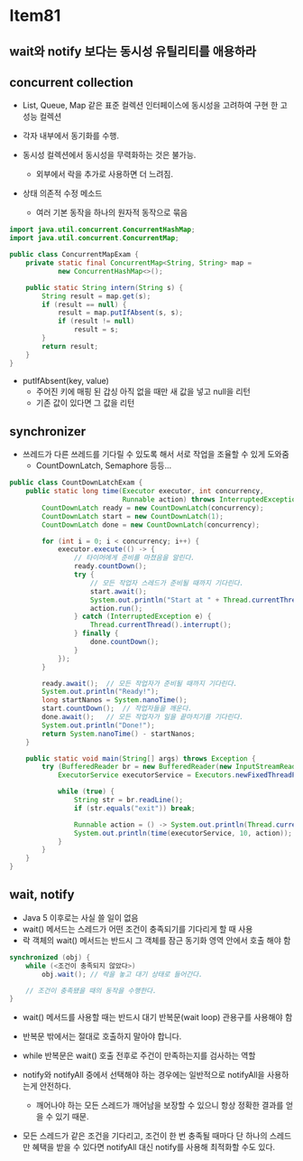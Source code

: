# Item81

## wait와 notify 보다는 동시성 유틸리티를 애용하라

## concurrent collection

- List, Queue, Map 같은 표준 컬렉션 인터페이스에 동시성을 고려하여 구현 한 고성능 컬렉션
- 각자 내부에서 동기화를 수행.
- 동시성 컬렉션에서 동시성을 무력화하는 것은 불가능.

  - 외부에서 락을 추가로 사용하면 더 느려짐.

- 상태 의존적 수정 메소드
  - 여러 기본 동작을 하나의 원자적 동작으로 묶음

```java
import java.util.concurrent.ConcurrentHashMap;
import java.util.concurrent.ConcurrentMap;

public class ConcurrentMapExam {
    private static final ConcurrentMap<String, String> map =
            new ConcurrentHashMap<>();

    public static String intern(String s) {
        String result = map.get(s);
        if (result == null) {
            result = map.putIfAbsent(s, s);
            if (result != null)
                result = s;
        }
        return result;
    }
}
```

- putIfAbsent(key, value)
  - 주어진 키에 매핑 된 갑싱 아직 없을 때만 새 값을 넣고 null을 리턴
  - 기존 값이 있다면 그 값을 리턴

## synchronizer

- 쓰레드가 다른 쓰레드를 기다릴 수 있도록 해서 서로 작업을 조율할 수 있게 도와줌
  - CountDownLatch, Semaphore 등등...

```java
public class CountDownLatchExam {
    public static long time(Executor executor, int concurrency,
                            Runnable action) throws InterruptedException {
        CountDownLatch ready = new CountDownLatch(concurrency);
        CountDownLatch start = new CountDownLatch(1);
        CountDownLatch done = new CountDownLatch(concurrency);

        for (int i = 0; i < concurrency; i++) {
            executor.execute(() -> {
                // 타이머에게 준비를 마쳤음을 알린다.
                ready.countDown();
                try {
                    // 모든 작업자 스레드가 준비될 때까지 기다린다.
                    start.await();
                    System.out.println("Start at " + Thread.currentThread().getName());
                    action.run();
                } catch (InterruptedException e) {
                    Thread.currentThread().interrupt();
                } finally {
                    done.countDown();
                }
            });
        }

        ready.await();  // 모든 작업자가 준비될 때까지 기다린다.
        System.out.println("Ready!");
        long startNanos = System.nanoTime();
        start.countDown();  // 작업자들을 깨운다.
        done.await();   // 모든 작업자가 일을 끝마치기를 기다린다.
        System.out.println("Done!");
        return System.nanoTime() - startNanos;
    }

    public static void main(String[] args) throws Exception {
        try (BufferedReader br = new BufferedReader(new InputStreamReader(System.in))) {
            ExecutorService executorService = Executors.newFixedThreadPool(10);

            while (true) {
                String str = br.readLine();
                if (str.equals("exit")) break;

                Runnable action = () -> System.out.println(Thread.currentThread().getName() + " : " + str);
                System.out.println(time(executorService, 10, action));
            }
        }
    }
}
```

## wait, notify

- Java 5 이후로는 사실 쓸 일이 없음
- wait() 메서드는 스레드가 어떤 조건이 충족되기를 기다리게 할 때 사용
- 락 객체의 wait() 메서드는 반드시 그 객체를 잠근 동기화 영역 안에서 호출 해야 함

```java
synchronized (obj) {
    while (<조건이 충족되지 않았다>)
        obj.wait();	// 락을 놓고 대기 상태로 들어간다.

    // 조건이 충족됐을 때의 동작을 수행한다.
}
```

- wait() 메서드를 사용할 때는 반드시 대기 반복문(wait loop) 관용구를 사용해야 함
- 반복문 밖에서는 절대로 호출하지 말아야 합니다.
- while 반복문은 wait() 호출 전후로 주건이 만족하는지를 검사하는 역할

- notify와 notifyAll 중에서 선택해야 하는 경우에는 일반적으로 notifyAll을 사용하는게 안전하다.

  - 깨어나야 하는 모든 스레드가 깨어남을 보장할 수 있으니 항상 정확한 결과를 얻을 수 있기 때문.

- 모든 스레드가 같은 조건을 기다리고, 조건이 한 번 충족될 때마다 단 하나의 스레드만 혜택을 받을 수 있다면 notifyAll 대신 notify를 사용해 최적화할 수도 있다.
